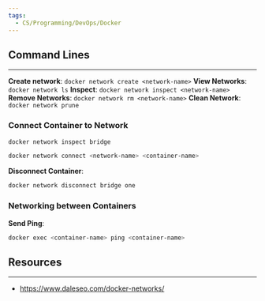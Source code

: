 ```yaml
---
tags:
  - CS/Programming/DevOps/Docker
---
```


## Command Lines
---
__Create network__: `docker network create <network-name>`
__View Networks__: `docker network ls`
__Inspect__: `docker network inspect <network-name>`
__Remove Networks__: `docker network rm <network-name>`
__Clean Network__: `docker network prune`

### Connect Container to Network

```sh
docker network inspect bridge
```

```sh
docker network connect <network-name> <container-name>
```

__Disconnect Container__:
```sh
docker network disconnect bridge one
```

### Networking between Containers

__Send Ping__:
```sh
docker exec <container-name> ping <container-name>
```

## Resources
---
- https://www.daleseo.com/docker-networks/
